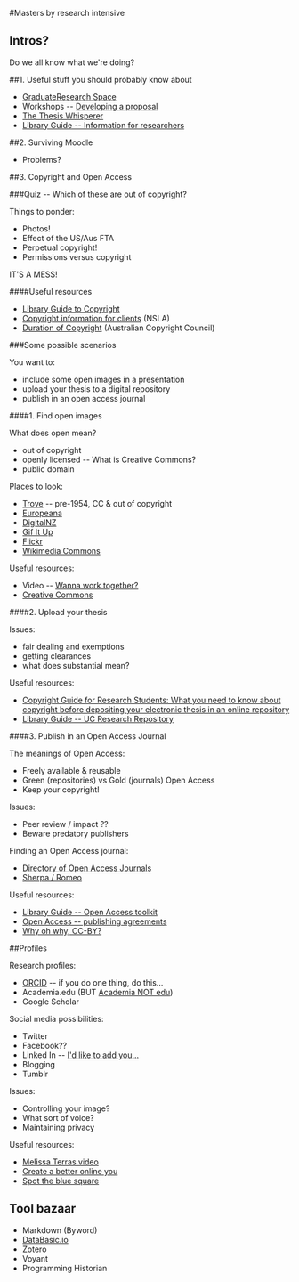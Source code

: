 #Masters by research intensive

## Intros?

Do we all know what we're doing?

##1. Useful stuff you should probably know about

* [GraduateResearch Space](http://graduateresearcher.space/)
* Workshops -- [Developing a proposal](http://www.canberra.edu.au/events/view/12627)
* [The Thesis Whisperer](http://thesiswhisperer.com/useful-resources-for-students-and-supervisors/)
* [Library Guide -- Information for researchers](http://canberra.libguides.com/content.php?pid=169835&sid=1430410)

##2. Surviving Moodle

* Problems?

##3. Copyright and Open Access

###Quiz -- Which of these are out of copyright?

Things to ponder:

* Photos!
* Effect of the US/Aus FTA
* Perpetual copyright!
* Permissions versus copyright

IT'S A MESS!

####Useful resources

* [Library Guide to Copyright](http://canberra.libguides.com/content.php?pid=273640&sid=2255896)
* [Copyright information for clients](http://www.nsla.org.au/sites/www.nsla.org.au/files/publications/NSLA.copyright_information_for_clients_2011.pdf) (NSLA)
* [Duration of Copyright](http://www.copyright.org.au/acc_prod/AsiCommon/Controls/BSA/Downloader.aspx?iDocumentStorageKey=7384f456-8e8a-4c69-97ca-206bb46df5da&iFileTypeCode=PDF&iFileName=Duration%20of%20Copyright)  (Australian Copyright Council)

###Some possible scenarios

You want to:

* include some open images in a presentation
* upload your thesis to a digital repository
* publish in an open access journal

####1. Find open images

What does open mean?

* out of copyright
* openly licensed -- What is Creative Commons?
* public domain

Places to look:

* [Trove](http://trove.nla.gov.au/) -- pre-1954, CC & out of copyright
* [Europeana](http://www.europeana.eu/portal/#)
* [DigitalNZ](http://www.digitalnz.org/)
* [Gif It Up](http://gifitup2015.tumblr.com/)
* [Flickr](https://www.flickr.com/)
* [Wikimedia Commons](https://commons.wikimedia.org/wiki/Main_Page)

Useful resources:

* Video -- [Wanna work together?](https://vimeo.com/13590841)
* [Creative Commons](https://creativecommons.org/)

####2. Upload your thesis

Issues:

* fair dealing and exemptions
* getting clearances
* what does substantial mean?

Useful resources:

* [Copyright Guide for Research Students: What you need to know about copyright before depositing your electronic thesis in an online repository](http://www.oaklaw.qut.edu.au/files/Copyright%20Guide%20for%20Research%20Students.pdf)
* [Library Guide -- UC Research Repository](http://canberra.libguides.com/content.php?pid=542672&sid=4617469)

####3. Publish in an Open Access Journal

The meanings of Open Access:

* Freely available & reusable
* Green (repositories) vs Gold (journals) Open Access
* Keep your copyright!

Issues:

* Peer review / impact ??
* Beware predatory publishers

Finding an Open Access journal:

* [Directory of Open Access Journals](https://doaj.org/)
* [Sherpa / Romeo](http://www.sherpa.ac.uk/romeo/index.php?la=en&fIDnum=|&mode=simple)

Useful resources:

* [Library Guide -- Open Access toolkit](http://canberra.libguides.com/openaccess)
* [Open Access -- publishing agreements](https://open-access.net/DE-EN/information-on-open-access/legal-issues/publishing-agreements/)
* [Why oh why, CC-BY?](http://nowviskie.org/2011/why-oh-why-cc-by/)

##Profiles

Research profiles:

* [ORCID](http://orcid.org/) -- if you do one thing, do this...
* Academia.edu (BUT [Academia NOT edu](http://www.plannedobsolescence.net/academia-not-edu/))
* Google Scholar

Social media possibilities:

* Twitter
* Facebook??
* Linked In -- [I'd like to add you...](http://m.memegen.com/j13z47.jpg)
* Blogging
* Tumblr

Issues:

* Controlling your image?
* What sort of voice?
* Maintaining privacy

Useful resources:

* [Melissa Terras video](https://www.youtube.com/watch?v=zkmRVlzjg2E&feature=youtu.be)
* [Create a better online you](https://www.library.qut.edu.au/a-better-online-you/#/)
* [Spot the blue square](https://www.nla.gov.au/blogs/trove/2015/04/27/spot-the-blue-square)

## Tool bazaar

* Markdown (Byword)
* [DataBasic.io](https://www.databasic.io/en/)
* Zotero
* Voyant
* Programming Historian